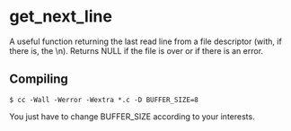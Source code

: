 # get_next_line

A useful function returning the last read line from a file descriptor (with, if there is, the \n).
Returns NULL if the file is over or if there is an error.

## Compiling

	$ cc -Wall -Werror -Wextra *.c -D BUFFER_SIZE=8
You just have to change BUFFER_SIZE according to your interests.
